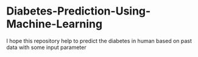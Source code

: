 # Diabetes-Prediction-Using-Machine-Learning
I hope this repository help to predict the diabetes in human based on past data with some input parameter 
